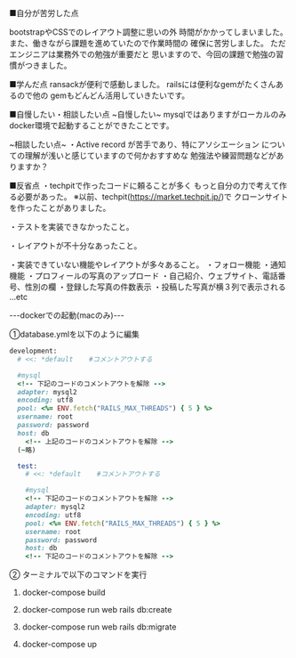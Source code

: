 ■自分が苦労した点

bootstrapやCSSでのレイアウト調整に思いの外
時間がかかってしまいました。
また、働きながら課題を進めていたので作業時間の
確保に苦労しました。
ただエンジニアは業務外での勉強が重要だと
思いますので、今回の課題で勉強の習慣がつきました。

■学んだ点
ransackが便利で感動しました。
railsには便利なgemがたくさんあるので他の
gemもどんどん活用していきたいです。

■自慢したい・相談したい点
~自慢したい~
mysqlではありますがローカルのみ
docker環境で起動することができたことです。

~相談したい点~
・Active record が苦手であり、特にアソシエーション
についての理解が浅いと感じていますので何かおすすめな
勉強法や練習問題などがありますか？

■反省点
・techpitで作ったコードに頼ることが多く
もっと自分の力で考えて作る必要があった。
※以前、techpit(https://market.techpit.jp/)で
クローンサイトを作ったことがありました。

・テストを実装できなかったこと。

・レイアウトが不十分なあったこと。

・実装できていない機能やレイアウトが多々あること。
  ・フォロー機能
  ・通知機能
  ・プロフィールの写真のアップロード
  ・自己紹介、ウェブサイト、電話番号、性別の欄
  ・登録した写真の件数表示
  ・投稿した写真が横３列で表示される
   ...etc




---dockerでの起動(macのみ)---

①database.ymlを以下のように編集
```ruby
development:
  # <<: *default    #コメントアウトする

  #mysql
  <!-- 下記のコードのコメントアウトを解除 -->
  adapter: mysql2
  encoding: utf8
  pool: <%= ENV.fetch("RAILS_MAX_THREADS") { 5 } %>
  username: root
  password: password
  host: db
    <!-- 上記のコードのコメントアウトを解除 -->
  (~略)

  test:
    # <<: *default    #コメントアウトする

    #mysql
    <!-- 下記のコードのコメントアウトを解除 -->
    adapter: mysql2
    encoding: utf8
    pool: <%= ENV.fetch("RAILS_MAX_THREADS") { 5 } %>
    username: root
    password: password
    host: db
    <!-- 下記のコードのコメントアウトを解除 -->
  ```

② ターミナルで以下のコマンドを実行

   1. docker-compose build

   2. docker-compose run web rails db:create

   3. docker-compose run web rails db:migrate

   4. docker-compose up
